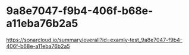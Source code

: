 # 9a8e7047-f9b4-406f-b68e-a11eba76b2a5
https://sonarcloud.io/summary/overall?id=examly-test_9a8e7047-f9b4-406f-b68e-a11eba76b2a5
